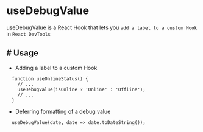 # useDebugValue

useDebugValue is a React Hook that lets you `add a label to a custom Hook` in `React DevTools`

## # Usage

- Adding a label to a custom Hook

```
  function useOnlineStatus() {
    // ...
    useDebugValue(isOnline ? 'Online' : 'Offline');
    // ...
  }
```

- Deferring formatting of a debug value

```
  useDebugValue(date, date => date.toDateString());
```
